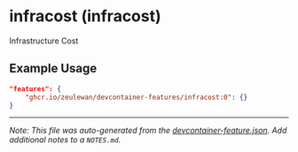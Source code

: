 
# infracost (infracost)

Infrastructure Cost

## Example Usage

```json
"features": {
    "ghcr.io/zeulewan/devcontainer-features/infracost:0": {}
}
```





---

_Note: This file was auto-generated from the [devcontainer-feature.json](https://github.com/zeulewan/devcontainer-features/blob/main/src/infracost/devcontainer-feature.json).  Add additional notes to a `NOTES.md`._
